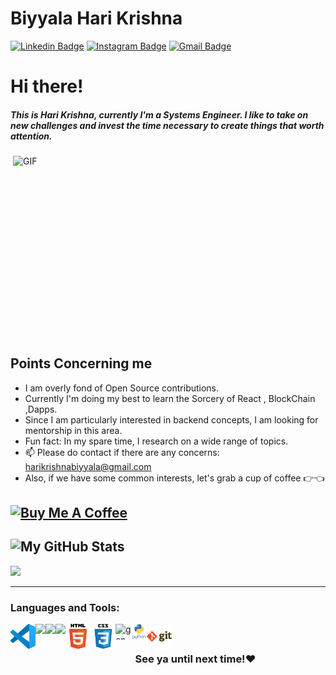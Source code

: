 # Biyyala Hari Krishna
[![Linkedin Badge](https://img.shields.io/badge/-harikrishnabiyyala-blue?style=flat-square&logo=Linkedin&logoColor=white&link=https://www.linkedin.com/in/harikrishnabiyyala/)](https://www.linkedin.com/in/harikrishnabiyyala/)
[![Instagram Badge](https://img.shields.io/badge/-@biyyalaharikrishna-F44747?style=flat-square&labelColor=F44747&logo=instagram&logoColor=white&link=https://instagram.com/biyyalaharikrishna)](https://www.instagram.com/biyyalaharikrishna/) 
[![Gmail Badge](https://img.shields.io/badge/-harikrishnabiyyala@gmail.com-c14438?style=flat-square&logo=Gmail&logoColor=white&link=mailto:harikrishnabiyyala@gmail.com)](mailto:harikrishnabiyyala@gmail.com)


# Hi there!            
##### This is Hari Krishna, currently I'm a Systems Engineer. I like to take on new challenges and invest the time necessary to create things that worth attention. 
<img align="right" alt="GIF" src="https://github.com/abhisheknaiidu/abhisheknaiidu/blob/master/code.gif?raw=true" width="500" height="320" />

## Points Concerning me
- I am overly fond of Open Source contributions.
- Currently I'm doing my best to learn the Sorcery of React , BlockChain ,Dapps.
- Since I am particularly interested in backend concepts, I am looking for mentorship in this area.
- Fun fact: In my spare time, I research on a wide range of topics.
- 📫 Please do contact if there are any concerns: [harikrishnabiyyala@gmail.com](mailto:harikrishnabiyyala@gmail.com)
- Also, if we have some common interests, let's grab a cup of coffee 👉👈
   
<a href="https://www.buymeacoffee.com/harikrishna000" target="_blank"><img src="https://cdn.buymeacoffee.com/buttons/v2/default-red.png" alt="Buy Me A Coffee" width="150" ></a>
</a>
---
![My GitHub Stats](https://github-readme-stats.vercel.app/api?username=harikrishnabiyyala&show_icons=true)
---
<img height="195em" src="https://github-readme-stats.vercel.app/api/top-langs/?username=harikrishnabiyyala&exclude_repo=KNN-Image-Classification&show_icons=true&hide_border=true&layout=compact&langs_count=8"/>

---
### Languages and Tools:

<img align="left" alt="Visual Studio Code" width="40px" src="https://raw.githubusercontent.com/github/explore/80688e429a7d4ef2fca1e82350fe8e3517d3494d/topics/visual-studio-code/visual-studio-code.png" />
<img align="left" src="https://upload.wikimedia.org/wikipedia/commons/1/18/ISO_C%2B%2B_Logo.svg"  height="50px"/>
<img align="left" src="https://cdn.iconscout.com/icon/free/png-512/c-programming-569564.png"  height="50px"/> 
<img align="left" src="https://www.python.org/static/opengraph-icon-200x200.png"  height="50px"/>
<img align="left" alt="HTML5" width="40px" src="https://raw.githubusercontent.com/github/explore/80688e429a7d4ef2fca1e82350fe8e3517d3494d/topics/html/html.png" />
<img align="left" alt="CSS3" width="40px" src="https://raw.githubusercontent.com/github/explore/80688e429a7d4ef2fca1e82350fe8e3517d3494d/topics/css/css.png" />
<img align="left" img src="https://www.vectorlogo.zone/logos/google_cloud/google_cloud-icon.svg" alt="gcp" width="25" height="25" />
<img align="left" img src="https://raw.githubusercontent.com/devicons/devicon/master/icons/python/python-original-wordmark.svg" alt="python" width="25" height="25" />
<img align="left" alt="Git" width="40px" src="https://raw.githubusercontent.com/github/explore/80688e429a7d4ef2fca1e82350fe8e3517d3494d/topics/git/git.png" />

###
<div align="center">
   
 <br/>
   
### See ya until next time!❤️
   
</div>

